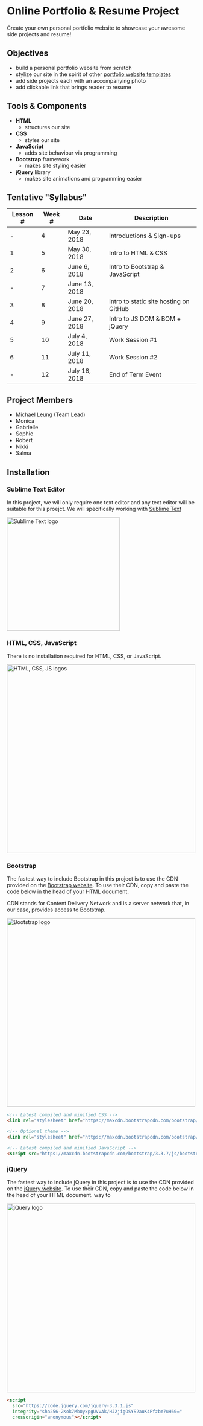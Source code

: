 # Online Portfolio & Resume Project

Create your own personal portfolio website to showcase your awesome side projects and resume!

## Objectives
- build a personal portfolio website from scratch
- stylize our site in the spirit of other [portfolio website templates](https://www.free-css.com/free-css-templates/page225/spectrum)
- add side projects each with an accompanying photo
- add clickable link that brings reader to resume 

## Tools & Components
- **HTML**
  - structures our site
- **CSS**
  - styles our site
- **JavaScript**
  - adds site behaviour via programming
- **Bootstrap** framework
  - makes site styling easier
- **jQuery** library
  - makes site animations and programming easier

## Tentative "Syllabus"
| Lesson # | Week # | Date          | Description                                             |
| -------- | ------ | ------------- | ------------------------------------------------------- |
| -        | 4      | May 23, 2018  | Introductions & Sign-ups                                |
| 1        | 5      | May 30, 2018  | Intro to HTML & CSS                                     |
| 2        | 6      | June 6, 2018  | Intro to Bootstrap & JavaScript                         |
| -        | 7      | June 13, 2018 |                                                         |
| 3        | 8      | June 20, 2018 | Intro to static site hosting on GitHub                  |
| 4        | 9      | June 27, 2018 | Intro to JS DOM & BOM + jQuery                          |
| 5        | 10     | July 4, 2018  | Work Session #1                                         |
| 6        | 11     | July 11, 2018 | Work Session #2                                         |
| -        | 12     | July 18, 2018 | End of Term Event                                       |

## Project Members
- Michael Leung (Team Lead)
- Monica
- Gabrielle
- Sophie
- Robert
- Nikki
- Salma

## Installation

### Sublime Text Editor
In this project, we will only require one text editor and any text editor will be suitable for this proejct. We will specifically working with [Sublime Text](https://www.sublimetext.com/3)

<img src="https://upload.wikimedia.org/wikipedia/en/d/d2/Sublime_Text_3_logo.png" alt="Sublime Text logo" width="300px"/>

### HTML, CSS, JavaScript
There is no installation required for HTML, CSS, or JavaScript. 

<img src="https://www.planet-source-code.com/vb/2010Redesign/images/LangugeHomePages/HTML5_CSS_JavaScript.png" alt="HTML, CSS, JS logos" width="500px"/>

### Bootstrap
The fastest way to include Bootstrap in this project is to use the CDN provided on the [Bootstrap website](https://getbootstrap.com/docs/3.3/getting-started/). To use their CDN, copy and paste the code below in the head of your HTML document.

CDN stands for Content Delivery Network and is a server network that, in our case, provides access to Bootstrap.

<img src="https://getbootstrap.com/docs/4.1/assets/img/bootstrap-stack.png" alt="Bootstrap logo" width="500px"/>

```html
<!-- Latest compiled and minified CSS -->
<link rel="stylesheet" href="https://maxcdn.bootstrapcdn.com/bootstrap/3.3.7/css/bootstrap.min.css" integrity="sha384-BVYiiSIFeK1dGmJRAkycuHAHRg32OmUcww7on3RYdg4Va+PmSTsz/K68vbdEjh4u" crossorigin="anonymous">

<!-- Optional theme -->
<link rel="stylesheet" href="https://maxcdn.bootstrapcdn.com/bootstrap/3.3.7/css/bootstrap-theme.min.css" integrity="sha384-rHyoN1iRsVXV4nD0JutlnGaslCJuC7uwjduW9SVrLvRYooPp2bWYgmgJQIXwl/Sp" crossorigin="anonymous">

<!-- Latest compiled and minified JavaScript -->
<script src="https://maxcdn.bootstrapcdn.com/bootstrap/3.3.7/js/bootstrap.min.js" integrity="sha384-Tc5IQib027qvyjSMfHjOMaLkfuWVxZxUPnCJA7l2mCWNIpG9mGCD8wGNIcPD7Txa" crossorigin="anonymous"></script>
```

### jQuery
The fastest way to include jQuery in this project is to use the CDN provided on the [jQuery website](https://code.jquery.com/). To use their CDN, copy and paste the code below in the head of your HTML document. way to 

<img src="https://wpnewsify-cdn26.netdna-ssl.com/wp-content/uploads/2018/04/jQuery-794x398.jpg" alt="jQuery logo" width="500px"/>

```html
<script
  src="https://code.jquery.com/jquery-3.3.1.js"
  integrity="sha256-2Kok7MbOyxpgUVvAk/HJ2jigOSYS2auK4Pfzbm7uH60="
  crossorigin="anonymous"></script>
```
